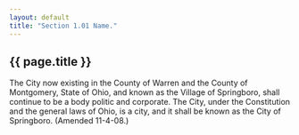 ```yaml
---
layout: default 
title: "Section 1.01 Name."
---
```


{{ page.title }}
----------------

The City now existing in the County of Warren and the County of
Montgomery, State of Ohio, and known as the Village of Springboro, shall
continue to be a body politic and corporate. The City, under the
Constitution and the general laws of Ohio, is a city, and it shall be
known as the City of Springboro. (Amended 11-4-08.)
